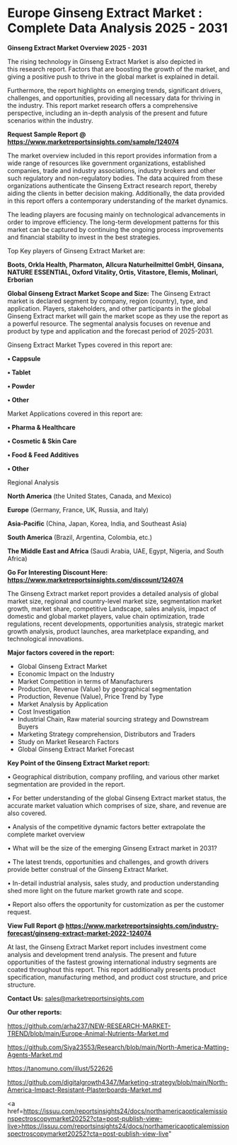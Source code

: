 # Europe Ginseng Extract Market : Complete Data Analysis 2025 - 2031

<Strong> Ginseng Extract Market Overview 2025 - 2031</strong>

The rising technology in Ginseng Extract Market is also depicted in this research report. Factors that are boosting the growth of the market, and giving a positive push to thrive in the global market is explained in detail.

Furthermore, the report highlights on emerging trends, significant drivers, challenges, and opportunities, providing all necessary data for thriving in the industry. This report market research offers a comprehensive perspective, including an in-depth analysis of the present and future scenarios within the industry.

<strong>Request Sample Report @ <a href=https://www.marketreportsinsights.com/sample/124074>https://www.marketreportsinsights.com/sample/124074</a></strong>

The market overview included in this report provides information from a wide range of resources like government organizations, established companies, trade and industry associations, industry brokers and other such regulatory and non-regulatory bodies. The data acquired from these organizations authenticate the Ginseng Extract research report, thereby aiding the clients in better decision making. Additionally, the data provided in this report offers a contemporary understanding of the market dynamics.

The leading players are focusing mainly on technological advancements in order to improve efficiency. The long-term development patterns for this market can be captured by continuing the ongoing process improvements and financial stability to invest in the best strategies.

Top Key players of Ginseng Extract Market are:

<strong>Boots, Orkla Health, Pharmaton, Allcura Naturheilmittel GmbH, Ginsana, NATURE ESSENTIAL, Oxford Vitality, Ortis, Vitastore, Elemis, Molinari, Erborian</strong>

<strong><b>Global Ginseng Extract Market Scope and Size:</b></strong>
The Ginseng Extract market is declared segment by company, region (country), type, and application. Players, stakeholders, and other participants in the global Ginseng Extract market will gain the market scope as they use the report as a powerful resource. The segmental analysis focuses on revenue and product by type and application and the forecast period of 2025-2031.

Ginseng Extract Market Types covered in this report are:

<strong>• Cappsule

• Tablet

• Powder

• Other</strong>

Market Applications covered in this report are:

<strong>• Pharma & Healthcare

• Cosmetic & Skin Care

• Food & Feed Additives

• Other</strong> 

Regional Analysis

<strong>North America</strong> (the United States, Canada, and Mexico)

<strong>Europe</strong> (Germany, France, UK, Russia, and Italy)

<strong>Asia-Pacific</strong> (China, Japan, Korea, India, and Southeast Asia)

<strong>South America</strong> (Brazil, Argentina, Colombia, etc.)

<strong>The Middle East and Africa</strong> (Saudi Arabia, UAE, Egypt, Nigeria, and South Africa)

<strong>Go For Interesting Discount Here: <a href=https://www.marketreportsinsights.com/discount/124074>https://www.marketreportsinsights.com/discount/124074</a></strong>

The Ginseng Extract market report provides a detailed analysis of global market size, regional and country-level market size, segmentation market growth, market share, competitive Landscape, sales analysis, impact of domestic and global market players, value chain optimization, trade regulations, recent developments, opportunities analysis, strategic market growth analysis, product launches, area marketplace expanding, and technological innovations.

<strong><b>Major factors covered in the report:</b></strong>
<ul>
  <li>Global Ginseng Extract Market </li>
  <li>Economic Impact on the Industry</li>
  <li>Market Competition in terms of Manufacturers</li>
  <li>Production, Revenue (Value) by geographical segmentation</li>
  <li>Production, Revenue (Value), Price Trend by Type</li>
  <li>Market Analysis by Application</li>
  <li>Cost Investigation</li>
  <li>Industrial Chain, Raw material sourcing strategy and Downstream Buyers</li>
  <li>Marketing Strategy comprehension, Distributors and Traders</li>
  <li>Study on Market Research Factors</li>
  <li>Global Ginseng Extract Market Forecast</li>
</ul>

<strong><b>Key Point of the Ginseng Extract Market report:</b></strong>

• Geographical distribution, company profiling, and various other market segmentation are provided in the report.

• For better understanding of the global Ginseng Extract market status, the accurate market valuation which comprises of size, share, and revenue are also covered.

• Analysis of the competitive dynamic factors better extrapolate the complete market overview

• What will be the size of the emerging Ginseng Extract market in 2031?

• The latest trends, opportunities and challenges, and growth drivers provide better construal of the Ginseng Extract Market.

• In-detail industrial analysis, sales study, and production understanding shed more light on the future market growth rate and scope.

• Report also offers the opportunity for customization as per the customer request.

<strong><b>View Full Report @ <a href=https://www.marketreportsinsights.com/industry-forecast/ginseng-extract-market-2022-124074>https://www.marketreportsinsights.com/industry-forecast/ginseng-extract-market-2022-124074</a></b></strong>


At last, the Ginseng Extract Market report includes investment come analysis and development trend analysis. The present and future opportunities of the fastest growing international industry segments are coated throughout this report. This report additionally presents product specification, manufacturing method, and product cost structure, and price structure.

<strong>Contact Us:</strong>
sales@marketreportsinsights.com

<strong>Our other reports:</strong>

<a href=https://github.com/arha237/NEW-RESEARCH-MARKET-TREND/blob/main/Europe-Animal-Nutrients-Market.md>https://github.com/arha237/NEW-RESEARCH-MARKET-TREND/blob/main/Europe-Animal-Nutrients-Market.md</a>

<a href=https://github.com/Siya23553/Research/blob/main/North-America-Matting-Agents-Market.md>https://github.com/Siya23553/Research/blob/main/North-America-Matting-Agents-Market.md</a>

<a href=https://tanomuno.com/illust/522626>https://tanomuno.com/illust/522626</a>

<a href=https://github.com/digitalgrowth4347/Marketing-strategy/blob/main/North-America-Impact-Resistant-Plasterboards-Market.md>https://github.com/digitalgrowth4347/Marketing-strategy/blob/main/North-America-Impact-Resistant-Plasterboards-Market.md</a>

<a href=https://issuu.com/reportsinsights24/docs/northamericaopticalemissionspectroscopymarket20252?cta=post-publish-view-live>https://issuu.com/reportsinsights24/docs/northamericaopticalemissionspectroscopymarket20252?cta=post-publish-view-live</a>"
